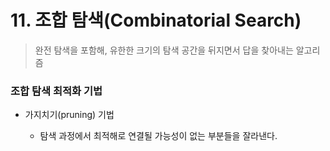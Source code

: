# 11. 조합 탐색(Combinatorial Search)

> 완전 탐색을 포함해, 유한한 크기의 탐색 공간을 뒤지면서 답을 찾아내는 알고리즘

### 조합 탐색 최적화 기법

- 가지치기(pruning) 기법

  - 탐색 과정에서 최적해로 연결될 가능성이 없는 부분들을 잘라낸다.
